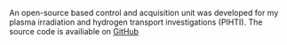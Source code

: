 An open-source based control and acquisition unit was developed for my  plasma irradiation and hydrogen transport investigations (PIHTI). The source code is availiable on <a href='https://github.com/queezz/ControlUnit' target='_blank' rel='noopener noreferrer'>GitHub</a>
